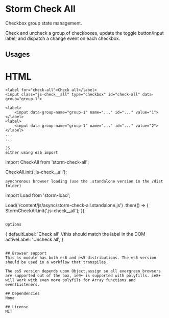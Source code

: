 # Storm Check All

Checkbox group state management.

Check and uncheck a group of checkboxes, update the toggle button/input label, and dispatch a change event on each checkbox.

## Usages
HTML
=======
```
<label for="check-all">Check all</label>
<input class="js-check__all" type="checkbox" id="check-all" data-group="group-1">

<label>
    <input data-group-name="group-1" name="..." id="..." value="1">
</label>
<label>
    <input data-group-name="group-1" name="..." id="..." value="2">
</label>
...
...

JS
either using es6 import
```
import CheckAll from 'storm-check-all';

CheckAll.init('.js-check__all');
```
aynchronous browser loading (use the .standalone version in the /dist folder)
```
import Load from 'storm-load';

Load('/content/js/async/storm-check-all.standalone.js')
    .then(() => {
        StormCheckAll.init('.js-check__all');
    });
```

Options
```
{
    defaultLabel: 'Check all' //this should match the label in the DOM
    activeLabel: 'Uncheck all',
}
```

## Browser support
This is module has both es6 and es5 distributions. The es6 version should be used in a workflow that transpiles.

The es5 version depends upon Object.assign so all evergreen browsers are supported out of the box, ie9+ is supported with polyfills. ie8+ will work with even more polyfils for Array functions and eventListeners.

## Dependencies
None

## License
MIT